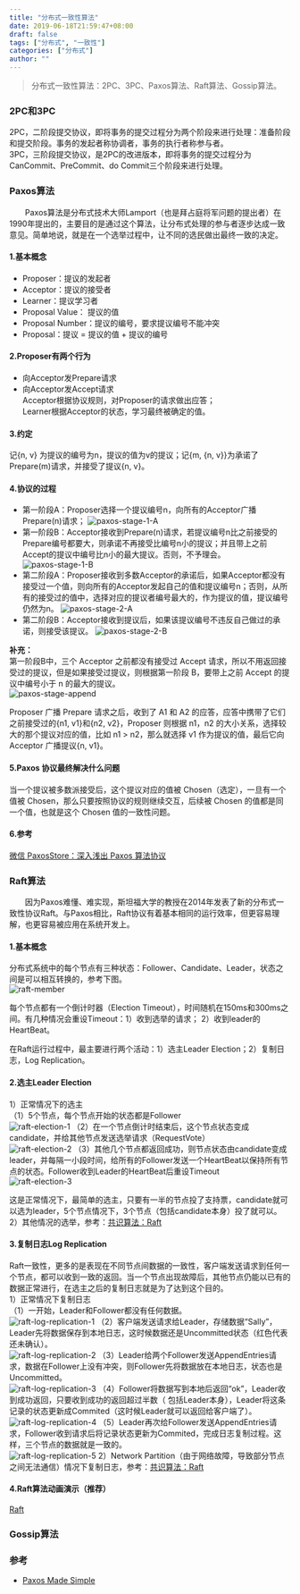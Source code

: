 ```yaml
---
title: "分布式一致性算法"
date: 2019-06-18T21:59:47+08:00
draft: false
tags: ["分布式", "一致性"]
categories: ["分布式"]
author: ""
---
```


> 分布式一致性算法：2PC、3PC、Paxos算法、Raft算法、Gossip算法。

### 2PC和3PC  
2PC，二阶段提交协议，即将事务的提交过程分为两个阶段来进行处理：准备阶段和提交阶段。事务的发起者称协调者，事务的执行者称参与者。  
3PC，三阶段提交协议，是2PC的改进版本，即将事务的提交过程分为CanCommit、PreCommit、do Commit三个阶段来进行处理。

### Paxos算法　　
　　Paxos算法是分布式技术大师Lamport（也是拜占庭将军问题的提出者）在1990年提出的，主要目的是通过这个算法，让分布式处理的参与者逐步达成一致意见。简单地说，就是在一个选举过程中，让不同的选民做出最终一致的决定。

#### 1.基本概念
* Proposer：提议的发起者
* Acceptor：提议的接受者
* Learner：提议学习者
* Proposal Value： 提议的值
* Proposal Number：提议的编号，要求提议编号不能冲突
* Proposal：提议 = 提议的值 +  提议的编号

#### 2.Proposer有两个行为

* 向Acceptor发Prepare请求
* 向Acceptor发Accept请求  
Acceptor根据协议规则，对Proposer的请求做出应答；  
Learner根据Acceptor的状态，学习最终被确定的值。

#### 3.约定  
记{n, v} 为提议的编号为n，提议的值为v的提议；记{m,  {n, v}}为承诺了Prepare(m)请求，并接受了提议{n, v}。

#### 4.协议的过程  
* 第一阶段A：Proposer选择一个提议编号n，向所有的Acceptor广播Prepare(n)请求；
![paxos-stage-1-A](../../static/img/20210306/paxos-stage-1-A.png)
* 第一阶段B：Acceptor接收到Prepare(n)请求，若提议编号n比之前接受的Prepare编号都要大，则承诺不再接受比编号n小的提议；并且带上之前Accept的提议中编号比n小的最大提议。否则，不予理会。
![paxos-stage-1-B](../../static/img/20210306/paxos-stage-1-B.png)
* 第二阶段A：Proposer接收到多数Acceptor的承诺后，如果Acceptor都没有接受过一个值，则向所有的Acceptor发起自己的值和提议编号n；否则，从所有的接受过的值中，选择对应的提议者编号最大的，作为提议的值，提议编号仍然为n。
![paxos-stage-2-A](../../static/img/20210306/paxos-stage-2-A.png)
* 第二阶段B：Acceptor接收到提议后，如果该提议编号不违反自己做过的承诺，则接受该提议。
![paxos-stage-2-B](../../static/img/20210306/paxos-stage-2-B.png)

**补充：**  
第一阶段B中，三个 Acceptor 之前都没有接受过 Accept 请求，所以不用返回接受过的提议，但是如果接受过提议，则根据第一阶段 B，要带上之前 Accept 的提议中编号小于 n 的最大的提议。  
![paxos-stage-append](../../static/img/20210306/paxos-stage-append.png)

Proposer 广播 Prepare 请求之后，收到了 A1 和 A2 的应答，应答中携带了它们之前接受过的{n1, v1}和{n2, v2}，Proposer 则根据 n1，n2 的大小关系，选择较大的那个提议对应的值，比如 n1 > n2，那么就选择 v1 作为提议的值，最后它向 Acceptor 广播提议{n, v1}。

#### 5.Paxos 协议最终解决什么问题
当一个提议被多数派接受后，这个提议对应的值被 Chosen（选定），一旦有一个值被 Chosen，那么只要按照协议的规则继续交互，后续被 Chosen 的值都是同一个值，也就是这个 Chosen 值的一致性问题。

#### 6.参考 
[微信 PaxosStore：深入浅出 Paxos 算法协议](https://www.infoq.cn/article/wechat-paxosstore-paxos-algorithm-protocol)

### Raft算法  

　　因为Paxos难懂、难实现，斯坦福大学的教授在2014年发表了新的分布式一致性协议Raft。与Paxos相比，Raft协议有着基本相同的运行效率，但更容易理解，也更容易被应用在系统开发上。

#### 1.基本概念
分布式系统中的每个节点有三种状态：Follower、Candidate、Leader，状态之间是可以相互转换的，参考下图。  
![raft-member](../../static/img/20210306/raft-member.png)

每个节点都有一个倒计时器（Election Timeout），时间随机在150ms和300ms之间。有几种情况会重设Timeout：1）收到选举的请求； 2）收到leader的HeartBeat。

在Raft运行过程中，最主要进行两个活动：1）选主Leader Election；2）复制日志，Log Replication。

#### 2.选主Leader Election  

1）正常情况下的选主  
（1）5个节点，每个节点开始的状态都是Follower  
![raft-election-1](../../static/img/20210306/raft-election-1.png)
（2）在一个节点倒计时结束后，这个节点状态变成candidate，并给其他节点发送选举请求（RequestVote）   
![raft-election-2](../../static/img/20210306/raft-election-2.png)
（3）其他几个节点都返回成功，则节点状态由candidate变成leader，并每隔一小段时间，给所有的Follower发送一个HeartBeat以保持所有节点的状态。Follower收到Leader的HeartBeat后重设Timeout  
![raft-election-3](../../static/img/20210306/raft-election-3.png)

这是正常情况下，最简单的选主，只要有一半的节点投了支持票，candidate就可以选为leader，5个节点情况下，3个节点（包括candidate本身）投了就可以。
2）其他情况的选举，参考：[共识算法：Raft](https://www.jianshu.com/p/8e4bbe7e276c)

#### 3.复制日志Log Replication
Raft一致性，更多的是表现在不同节点间数据的一致性，客户端发送请求到任何一个节点，都可以收到一致的返回。当一个节点出现故障后，其他节点仍能以已有的数据正常进行，在选主之后的复制日志就是为了达到这个目的。  
1）正常情况下复制日志  
（1）一开始，Leader和Follower都没有任何数据。  
![raft-log-replication-1](../../static/img/20210306/raft-log-replication-1.png)
（2）客户端发送请求给Leader，存储数据“Sally”，Leader先将数据保存到本地日志，这时候数据还是Uncommitted状态（红色代表还未确认）。  
![raft-log-replication-2](../../static/img/20210306/raft-log-replication-2.png)
（3）Leader给两个Follower发送AppendEntries请求，数据在Follower上没有冲突，则Follower先将数据放在本地日志，状态也是Uncommitted。  
![raft-log-replication-3](../../static/img/20210306/raft-log-replication-3.png)
（4）Follower将数据写到本地后返回“ok”，Leader收到成功返回，只要收到成功的返回超过半数（ 包括Leader本身），Leader将这条记录的状态更新成Commited（这时候Leader就可以返回给客户端了）。  
![raft-log-replication-4](../../static/img/20210306/raft-log-replication-4.png)
（5）Leader再次给Follower发送AppendEntries请求，Follower收到请求后将记录状态更新为Commited，完成日志复制过程。这样，三个节点的数据就是一致的。  
![raft-log-replication-5](../../static/img/20210306/raft-log-replication-5.png)
2）Network Partition（由于网络故障，导致部分节点之间无法通信）情况下复制日志，参考：[共识算法：Raft](https://www.jianshu.com/p/8e4bbe7e276c)  

#### 4.Raft算法动画演示（推荐）
[Raft](http://thesecretlivesofdata.com/raft/)

### Gossip算法

### 参考
* [Paxos Made Simple](https://lamport.azurewebsites.net/pubs/paxos-simple.pdf)